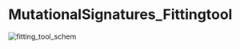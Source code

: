 # MutationalSignatures_Fittingtool

![fitting_tool_schem](https://user-images.githubusercontent.com/35176066/63618868-1c8bf000-c5bb-11e9-85c0-fe4803314651.png)


